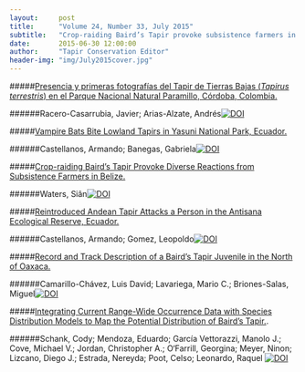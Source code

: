 ```yaml
---
layout:     post
title:      "Volume 24, Number 33, July 2015"
subtitle:   "Crop-raiding Baird’s Tapir provoke subsistence farmers in Belize, a reintroduced Andean tapir attacks a person in Ecuador, occurrence data and distribution of Baird’s Tapir, and much more."
date:       2015-06-30 12:00:00
author:     "Tapir Conservation Editor"
header-img: "img/July2015cover.jpg"
---
```


#####[Presencia y primeras fotografías del Tapir de Tierras Bajas (_Tapirus terrestris_) en el Parque Nacional Natural Paramillo, Córdoba, Colombia.](http://dx.doi.org/10.5281/zenodo.23411 "Click for more details")

######Racero-Casarrubia, Javier; Arias-Alzate, Andrés[![DOI](https://zenodo.org/badge/doi/10.5281/zenodo.23411.svg)](http://dx.doi.org/10.5281/zenodo.23411)
<p> </p>


#####[Vampire Bats Bite Lowland Tapirs in Yasuni National Park, Ecuador.](http://dx.doi.org/10.5281/zenodo.22648 "Click for more details")

######Castellanos, Armando; Banegas, Gabriela[![DOI](https://zenodo.org/badge/doi/10.5281/zenodo.22648.svg)](http://dx.doi.org/10.5281/zenodo.22648)
<p> </p>



#####[Crop-raiding Baird’s Tapir Provoke Diverse Reactions from Subsistence Farmers in Belize.](http://dx.doi.org/10.5281/zenodo.22642 "Click for more details")

######Waters, Siân[![DOI](https://zenodo.org/badge/doi/10.5281/zenodo.22642.svg)](http://dx.doi.org/10.5281/zenodo.22642)
<p> </p>



#####[Reintroduced Andean Tapir Attacks a Person in the Antisana Ecological Reserve, Ecuador.](http://dx.doi.org/10.5281/zenodo.23408 "Click for more details")

######Castellanos, Armando; Gomez, Leopoldo[![DOI](https://zenodo.org/badge/doi/10.5281/zenodo.23408.svg)](http://dx.doi.org/10.5281/zenodo.23408)
<p> </p>



#####[Record and Track Description of a Baird’s Tapir Juvenile in the North of Oaxaca.](http://dx.doi.org/10.5281/zenodo.23415 "Click for more details")

######Camarillo-Chávez, Luis David; Lavariega, Mario C.; Briones-Salas, Miguel[![DOI](https://zenodo.org/badge/doi/10.5281/zenodo.23415.svg)](http://dx.doi.org/10.5281/zenodo.23415)
<p> </p>



#####[Integrating Current Range-Wide Occurrence Data with Species Distribution Models to Map the Potential Distribution of Baird’s Tapir.](http://dx.doi.org/10.5281/zenodo.23417 "click here for more details").

######Schank, Cody; Mendoza, Eduardo; García Vettorazzi, Manolo J.; Cove, Michael V.; Jordan, Christopher A.; O‘Farrill, Georgina; Meyer, Ninon; Lizcano, Diego J.; Estrada, Nereyda; Poot, Celso; Leonardo, Raquel [![DOI](https://zenodo.org/badge/doi/10.5281/zenodo.23417.svg)](http://dx.doi.org/10.5281/zenodo.23417)
<p> </p>


